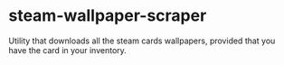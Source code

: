 # steam-wallpaper-scraper

Utility that downloads all the steam cards wallpapers, provided that you have the card in your inventory.
